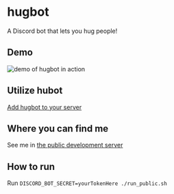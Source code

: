 # hugbot

A Discord bot that lets you hug people!

## Demo

![demo of hugbot in action](jan_thingy.mp4.gif)

## Utilize hubot

[Add hugbot to your server](https://discordapp.com/api/oauth2/authorize?client_id=680141163466063960&permissions=34816&scope=bot)

## Where you can find me

See me in [the public development server](https://discord.gg/ZmbBt2A)

## How to run

Run ```DISCORD_BOT_SECRET=yourTokenHere ./run_public.sh```
